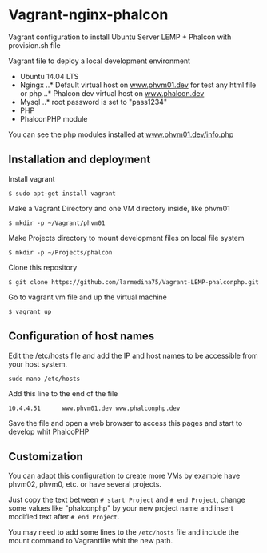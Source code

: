 # Vagrant-nginx-phalcon

Vagrant configuration to install Ubuntu Server LEMP + Phalcon with provision.sh file

Vagrant file to deploy a local development environment

* Ubuntu 14.04 LTS
* Ngingx
..* Default virtual host on www.phvm01.dev for test any html file or php
..* Phalcon dev virtual host on www.phalcon.dev
* Mysql
..* root password is set to "pass1234"
* PHP 
* PhalconPHP module

You can see the php modules installed at www.phvm01.dev/info.php



## Installation and deployment

Install vagrant

`$ sudo apt-get install vagrant`

Make a Vagrant Directory and one VM directory inside, like phvm01

`$ mkdir -p ~/Vagrant/phvm01`

Make Projects directory to mount development files on local file system

`$ mkdir -p ~/Projects/phalcon`

Clone this repository

`$ git clone https://github.com/larmedina75/Vagrant-LEMP-phalconphp.git`

Go to vagrant vm file and up the virtual machine

`$ vagrant up`

## Configuration of host names

Edit the /etc/hosts file and add the IP and host names to be accessible from your host system.

`sudo nano /etc/hosts`

Add this line to the end of the file

`10.4.4.51      www.phvm01.dev www.phalconphp.dev`

Save the file and open a web browser to access this pages and start to develop whit PhalcoPHP 

## Customization

You can adapt this configuration to create more VMs by example have phvm02, phvm0, etc. or have several projects.

Just copy the text between `# start Project` and `# end Project`, change some values like "phalconphp" by your new project name and insert modified text after `# end Project`.

You may need to add some lines to the `/etc/hosts` file and include the mount command to Vagrantfile whit the new path.